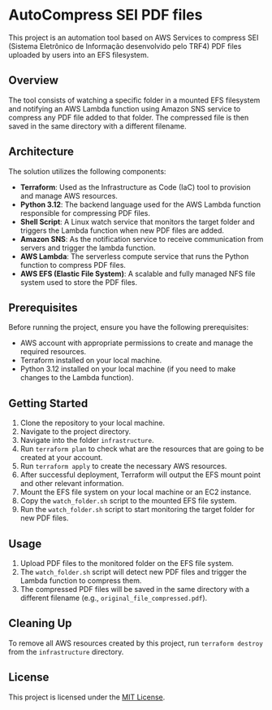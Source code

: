 # AutoCompress SEI PDF files

This project is an automation tool based on AWS Services to compress SEI (Sistema Eletrônico de Informação desenvolvido pelo TRF4) PDF files uploaded by users into an EFS filesystem.

## Overview

The tool consists of watching a specific folder in a mounted EFS filesystem and notifying an AWS Lambda function using Amazon SNS service to compress any PDF file added to that folder. The compressed file is then saved in the same directory with a different filename.

## Architecture

The solution utilizes the following components:

- **Terraform**: Used as the Infrastructure as Code (IaC) tool to provision and manage AWS resources.
- **Python 3.12**: The backend language used for the AWS Lambda function responsible for compressing PDF files.
- **Shell Script**: A Linux watch service that monitors the target folder and triggers the Lambda function when new PDF files are added.
- **Amazon SNS**: As the notification service to receive communication from servers and trigger the lambda function.
- **AWS Lambda**: The serverless compute service that runs the Python function to compress PDF files.
- **AWS EFS (Elastic File System)**: A scalable and fully managed NFS file system used to store the PDF files.

## Prerequisites

Before running the project, ensure you have the following prerequisites:

- AWS account with appropriate permissions to create and manage the required resources.
- Terraform installed on your local machine.
- Python 3.12 installed on your local machine (if you need to make changes to the Lambda function).

## Getting Started

1. Clone the repository to your local machine.
2. Navigate to the project directory.
3. Navigate into the folder `infrastructure`.
4. Run `terraform plan` to check what are the resources that are going to be created at your account.
5. Run `terraform apply` to create the necessary AWS resources.
6. After successful deployment, Terraform will output the EFS mount point and other relevant information.
7. Mount the EFS file system on your local machine or an EC2 instance.
8. Copy the `watch_folder.sh` script to the mounted EFS file system.
9. Run the `watch_folder.sh` script to start monitoring the target folder for new PDF files.

## Usage

1. Upload PDF files to the monitored folder on the EFS file system.
2. The `watch_folder.sh` script will detect new PDF files and trigger the Lambda function to compress them.
3. The compressed PDF files will be saved in the same directory with a different filename (e.g., `original_file_compressed.pdf`).

## Cleaning Up

To remove all AWS resources created by this project, run `terraform destroy` from the `infrastructure` directory.

## License

This project is licensed under the [MIT License](LICENSE).